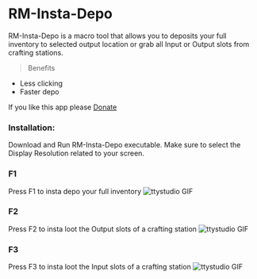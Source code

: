 # RM-Insta-Depo

RM-Insta-Depo is a macro tool that allows you to deposits your full inventory to selected output location or grab all Input or Output slots from crafting stations.

> Benefits

- Less clicking
- Faster depo

If you like this app please [Donate](https://www.paypal.me/rm519)

### Installation:
Download and Run RM-Insta-Depo executable. Make sure to select the Display Resolution related to your screen.

### F1
Press F1 to insta depo your full inventory
![ttystudio GIF](http://g.recordit.co/kxAM6777P0.gif)

### F2
Press F2 to insta loot the Output slots of a crafting station
![ttystudio GIF](http://g.recordit.co/wCKjPR4vxy.gif)

### F3
Press F3 to insta loot the Input slots of a crafting station
![ttystudio GIF](http://g.recordit.co/m0IpnDPRhc.gif)
